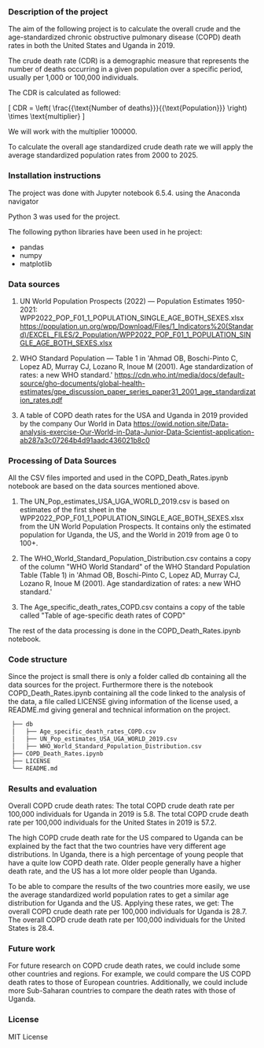 ### Description of the project
The aim of the following project is to calculate the overall crude and the age-standardized chronic obstructive pulmonary disease (COPD) death rates in both the United States and Uganda in 2019.

The crude death rate (CDR) is a demographic measure that represents the number of deaths occurring in a given population over a specific period, usually per 1,000 or 100,000 individuals.

The CDR is calculated as followed:

\[ CDR = \left( \frac{{\text{Number of deaths}}}{{\text{Population}}} \right) \times \text{multiplier} \]

We will work with the multiplier 100000.

To calculate the overall age standardized crude death rate we will apply the average standardized population rates from 2000 to 2025.

### Installation instructions
The project was done with Jupyter notebook 6.5.4. using the Anaconda navigator

Python 3 was used for the project.

The following python libraries have been used in he project:
 - pandas
 - numpy
 - matplotlib

### Data sources
1. UN World Population Prospects (2022) — Population Estimates 1950-2021: WPP2022_POP_F01_1_POPULATION_SINGLE_AGE_BOTH_SEXES.xlsx
  https://population.un.org/wpp/Download/Files/1_Indicators%20(Standard)/EXCEL_FILES/2_Population/WPP2022_POP_F01_1_POPULATION_SINGLE_AGE_BOTH_SEXES.xlsx
   
2. WHO Standard Population — Table 1 in 'Ahmad OB, Boschi-Pinto C, Lopez AD, Murray CJ, Lozano R, Inoue M (2001). Age standardization of rates: a new WHO standard.'
   https://cdn.who.int/media/docs/default-source/gho-documents/global-health-estimates/gpe_discussion_paper_series_paper31_2001_age_standardization_rates.pdf
  
3. A table of COPD death rates for the USA and Uganda in 2019 provided by the company Our World in Data
   https://owid.notion.site/Data-analysis-exercise-Our-World-in-Data-Junior-Data-Scientist-application-ab287a3c07264b4d91aadc436021b8c0

### Processing of Data Sources
All the CSV files imported and used in the COPD_Death_Rates.ipynb notebook are based on the data sources mentioned above.

1. The UN_Pop_estimates_USA_UGA_WORLD_2019.csv is based on estimates of the first sheet in the WPP2022_POP_F01_1_POPULATION_SINGLE_AGE_BOTH_SEXES.xlsx from the UN World Population Prospects. It contains     only the estimated population for Uganda, the US, and the World in 2019 from age 0 to 100+.
   
2. The WHO_World_Standard_Population_Distribution.csv contains a copy of the column "WHO World Standard" of the WHO Standard Population Table (Table 1) in 'Ahmad OB, Boschi-Pinto C, Lopez AD, Murray CJ,     Lozano R, Inoue M (2001). Age standardization of rates: a new WHO standard.'
  
3. The Age_specific_death_rates_COPD.csv contains a copy of the table called "Table of age-specific death rates of COPD"

The rest of the data processing is done in the COPD_Death_Rates.ipynb notebook.

### Code structure
Since the project is small there is only a folder called db containing all the data sources for the project. Furthermore there is the notebook COPD_Death_Rates.ipynb containing all the code linked to the analysis of the data, a file called LICENSE giving information of the license used, a README.md giving general and technical information on the project. 
``` bash
 ├── db
 │   ├── Age_specific_death_rates_COPD.csv
 │   ├── UN_Pop_estimates_USA_UGA_WORLD_2019.csv
 │   ├── WHO_World_Standard_Population_Distribution.csv
 ├── COPD_Death_Rates.ipynb
 ├── LICENSE
 └── README.md
```
### Results and evaluation
Overall COPD crude death rates: The total COPD crude death rate per 100,000 individuals for Uganda in 2019 is 5.8. The total COPD crude death rate per 100,000 individuals for the United States in 2019 is 57.2.

The high COPD crude death rate for the US compared to Uganda can be explained by the fact that the two countries have very different age distributions. In Uganda, there is a high percentage of young people that have a quite low COPD death rate. Older people generally have a higher death rate, and the US has a lot more older people than Uganda.

To be able to compare the results of the two countries more easily, we use the average standardized world population rates to get a similar age distribution for Uganda and the US. Applying these rates, we get: The overall COPD crude death rate per 100,000 individuals for Uganda is 28.7. The overall COPD crude death rate per 100,000 individuals for the United States is 28.4.

### Future work
For future research on COPD crude death rates, we could include some other countries and regions. For example, we could compare the US COPD death rates to those of European countries. Additionally, we could include more Sub-Saharan countries to compare the death rates with those of Uganda.

### License
MIT License
